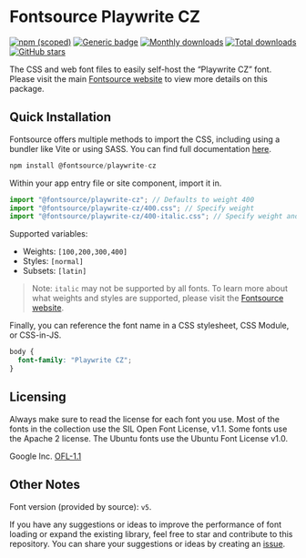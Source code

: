 # Fontsource Playwrite CZ

[![npm (scoped)](https://img.shields.io/npm/v/@fontsource/playwrite-cz?color=brightgreen)](https://www.npmjs.com/package/@fontsource/playwrite-cz) [![Generic badge](https://img.shields.io/badge/fontsource-passing-brightgreen)](https://github.com/fontsource/fontsource) [![Monthly downloads](https://badgen.net/npm/dm/@fontsource/playwrite-cz)](https://github.com/fontsource/fontsource) [![Total downloads](https://badgen.net/npm/dt/@fontsource/playwrite-cz)](https://github.com/fontsource/fontsource) [![GitHub stars](https://img.shields.io/github/stars/fontsource/fontsource.svg?style=social&label=Star)](https://github.com/fontsource/fontsource/stargazers)

The CSS and web font files to easily self-host the “Playwrite CZ” font. Please visit the main [Fontsource website](https://fontsource.org/fonts/playwrite-cz) to view more details on this package.

## Quick Installation

Fontsource offers multiple methods to import the CSS, including using a bundler like Vite or using SASS. You can find full documentation [here](https://fontsource.org/docs/getting-started/introduction).

```javascript
npm install @fontsource/playwrite-cz
```

Within your app entry file or site component, import it in.

```javascript
import "@fontsource/playwrite-cz"; // Defaults to weight 400
import "@fontsource/playwrite-cz/400.css"; // Specify weight
import "@fontsource/playwrite-cz/400-italic.css"; // Specify weight and style
```

Supported variables:
- Weights: `[100,200,300,400]`
- Styles: `[normal]`
- Subsets: `[latin]`

> Note: `italic` may not be supported by all fonts. To learn more about what weights and styles are supported, please visit the [Fontsource website](https://fontsource.org/fonts/playwrite-cz).

Finally, you can reference the font name in a CSS stylesheet, CSS Module, or CSS-in-JS.

```css
body {
  font-family: "Playwrite CZ";
}
```

## Licensing
Always make sure to read the license for each font you use. Most of the fonts in the collection use the SIL Open Font License, v1.1. Some fonts use the Apache 2 license. The Ubuntu fonts use the Ubuntu Font License v1.0.

Google Inc.
[OFL-1.1](http://scripts.sil.org/OFL)

## Other Notes
Font version (provided by source): `v5`.

If you have any suggestions or ideas to improve the performance of font loading or expand the existing library, feel free to star and contribute to this repository. You can share your suggestions or ideas by creating an [issue](https://github.com/fontsource/fontsource/issues).
